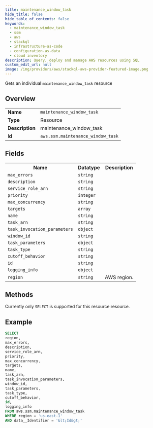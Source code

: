 ```yaml
---
title: maintenance_window_task
hide_title: false
hide_table_of_contents: false
keywords:
  - maintenance_window_task
  - ssm
  - aws
  - stackql
  - infrastructure-as-code
  - configuration-as-data
  - cloud inventory
description: Query, deploy and manage AWS resources using SQL
custom_edit_url: null
image: /img/providers/aws/stackql-aws-provider-featured-image.png
---
```

Gets an individual <code>maintenance_window_task</code> resource

## Overview
<table><tbody>
<tr><td><b>Name</b></td><td><code>maintenance_window_task</code></td></tr>
<tr><td><b>Type</b></td><td>Resource</td></tr>
<tr><td><b>Description</b></td><td>maintenance_window_task</td></tr>
<tr><td><b>Id</b></td><td><code>aws.ssm.maintenance_window_task</code></td></tr>
</tbody></table>

## Fields
<table><tbody>
<tr><th>Name</th><th>Datatype</th><th>Description</th></tr>
<tr><td><code>max_errors</code></td><td><code>string</code></td><td></td></tr>
<tr><td><code>description</code></td><td><code>string</code></td><td></td></tr>
<tr><td><code>service_role_arn</code></td><td><code>string</code></td><td></td></tr>
<tr><td><code>priority</code></td><td><code>integer</code></td><td></td></tr>
<tr><td><code>max_concurrency</code></td><td><code>string</code></td><td></td></tr>
<tr><td><code>targets</code></td><td><code>array</code></td><td></td></tr>
<tr><td><code>name</code></td><td><code>string</code></td><td></td></tr>
<tr><td><code>task_arn</code></td><td><code>string</code></td><td></td></tr>
<tr><td><code>task_invocation_parameters</code></td><td><code>object</code></td><td></td></tr>
<tr><td><code>window_id</code></td><td><code>string</code></td><td></td></tr>
<tr><td><code>task_parameters</code></td><td><code>object</code></td><td></td></tr>
<tr><td><code>task_type</code></td><td><code>string</code></td><td></td></tr>
<tr><td><code>cutoff_behavior</code></td><td><code>string</code></td><td></td></tr>
<tr><td><code>id</code></td><td><code>string</code></td><td></td></tr>
<tr><td><code>logging_info</code></td><td><code>object</code></td><td></td></tr>
<tr><td><code>region</code></td><td><code>string</code></td><td>AWS region.</td></tr>

</tbody></table>

## Methods
Currently only <code>SELECT</code> is supported for this resource resource.





## Example
```sql
SELECT
region,
max_errors,
description,
service_role_arn,
priority,
max_concurrency,
targets,
name,
task_arn,
task_invocation_parameters,
window_id,
task_parameters,
task_type,
cutoff_behavior,
id,
logging_info
FROM aws.ssm.maintenance_window_task
WHERE region = 'us-east-1'
AND data__Identifier = '&lt;Id&gt;'
```

